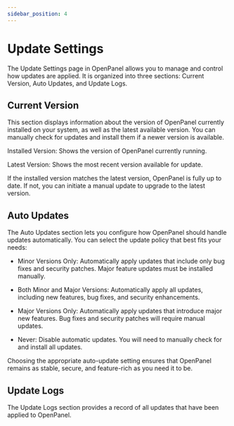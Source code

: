 ```yaml
---
sidebar_position: 4
---
```


# Update Settings


The Update Settings page in OpenPanel allows you to manage and control how updates are applied. It is organized into three sections: Current Version, Auto Updates, and Update Logs.

## Current Version
This section displays information about the version of OpenPanel currently installed on your system, as well as the latest available version.
You can manually check for updates and install them if a newer version is available.

Installed Version: Shows the version of OpenPanel currently running.

Latest Version: Shows the most recent version available for update.

If the installed version matches the latest version, OpenPanel is fully up to date. If not, you can initiate a manual update to upgrade to the latest version.


## Auto Updates
The Auto Updates section lets you configure how OpenPanel should handle updates automatically.
You can select the update policy that best fits your needs:

- Minor Versions Only: Automatically apply updates that include only bug fixes and security patches. Major feature updates must be installed manually.

- Both Minor and Major Versions: Automatically apply all updates, including new features, bug fixes, and security enhancements.

- Major Versions Only: Automatically apply updates that introduce major new features. Bug fixes and security patches will require manual updates.

- Never: Disable automatic updates. You will need to manually check for and install all updates.

Choosing the appropriate auto-update setting ensures that OpenPanel remains as stable, secure, and feature-rich as you need it to be.

## Update Logs
The Update Logs section provides a record of all updates that have been applied to OpenPanel.

